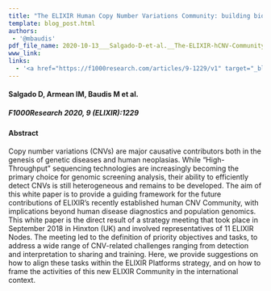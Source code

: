 ```yaml
---
title: "The ELIXIR Human Copy Number Variations Community: building bioinformatics infrastructure for research"
template: blog_post.html 
authors:
 - '@mbaudis'
pdf_file_name: 2020-10-13___Salgado-D-et-al.__The-ELIXIR-hCNV-Community__F1000-Research.pdf
www_link:
links:
  - '<a href="https://f1000research.com/articles/9-1229/v1" target="_blank">[article @ F1000 Research]</a>'
---
```


#### Salgado D, Armean IM, Baudis M et al.

##### F1000Research 2020, 9 (ELIXIR):1229
<!--more-->

#### Abstract

Copy number variations (CNVs) are major causative contributors both in the genesis of genetic diseases and human neoplasias. While “High-Throughput” sequencing technologies are increasingly becoming the primary choice for genomic screening analysis, their ability to efficiently detect CNVs is still heterogeneous and remains to be developed. The aim of this white paper is to provide a guiding framework for the future contributions of ELIXIR’s recently established human CNV Community, with implications beyond human disease diagnostics and population genomics. This white paper is the direct result of a strategy meeting that took place in September 2018 in Hinxton (UK) and involved representatives of 11 ELIXIR Nodes. The meeting led to the definition of priority objectives and tasks, to address a wide range of CNV-related challenges ranging from detection and interpretation to sharing and training. Here, we provide suggestions on how to align these tasks within the ELIXIR Platforms strategy, and on how to frame the activities of this new ELIXIR Community in the international context.
